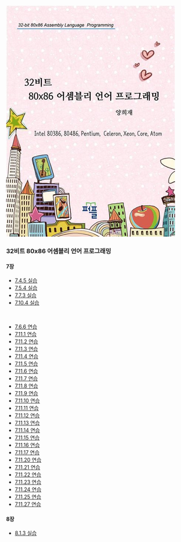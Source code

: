 <img src="image/book.jpg"/>
<br/>

### 32비트 80x86 어셈블리 언어 프로그래밍

#### 7장
- [7.4.5 실습](/Chapter07/Training7.4.5/)
- [7.5.4 실습](/Chapter07/Training7.5.4/)
- [7.7.3 실습](/Chapter07/Exercise7.7.3/)
- [7.10.4 실습](/Chapter07/Exercise7.10.4/)
<br>

- [7.6.6 연습](/Chapter07/Exercise7.6.6/)
- [7.11.1 연습](/Chapter07/Exercise7.11.1/)
- [7.11.2 연습](/Chapter07/Exercise7.11.2/)
- [7.11.3 연습](/Chapter07/Exercise7.11.3/)
- [7.11.4 연습](/Chapter07/Exercise7.11.4/)
- [7.11.5 연습](/Chapter07/Exercise7.11.5/)
- [7.11.6 연습](/Chapter07/Exercise7.11.6/)
- [7.11.7 연습](/Chapter07/Exercise7.11.7/)
- [7.11.8 연습](/Chapter07/Exercise7.11.8/)
- [7.11.9 연습](/Chapter07/Exercise7.11.9/)
- [7.11.10 연습](/Chapter07/Exercise7.11.10/)
- [7.11.11 연습](/Chapter07/Exercise7.11.11/)
- [7.11.12 연습](/Chapter07/Exercise7.11.12/)
- [7.11.13 연습](/Chapter07/Exercise7.11.13/)
- [7.11.14 연습](/Chapter07/Exercise7.11.14/)
- [7.11.15 연습](/Chapter07/Exercise7.11.15/)
- [7.11.16 연습](/Chapter07/Exercise7.11.16/)
- [7.11.17 연습](/Chapter07/Exercise7.11.17/)
- [7.11.20 연습](/Chapter07/Exercise7.11.20/)
- [7.11.21 연습](/Chapter07/Exercise7.11.21/)
- [7.11.22 연습](/Chapter07/Exercise7.11.22/)
- [7.11.23 연습](/Chapter07/Exercise7.11.23/)
- [7.11.24 연습](/Chapter07/Exercise7.11.24/)
- [7.11.25 연습](/Chapter07/Exercise7.11.25/)
- [7.11.27 연습](/Chapter07/Exercise7.11.27/)

#### 8장
- [8.1.3 실습](/Chapter08/Training8.1.3/)
<br>

